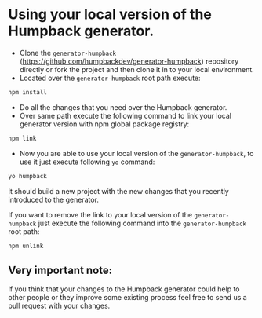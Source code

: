 # Using your local version of the Humpback generator.

- Clone the `generator-humpback` (https://github.com/humpbackdev/generator-humpback) repository directly or fork the project and then clone it in to your local environment.
- Located over the `generator-humpback` root path execute:
```bash
npm install
```
- Do all the changes that you need over the Humpback generator.
- Over same path execute the following command to link your local generator version with npm global package registry:
```bash
npm link
```
-  Now you are able to use your local version of the `generator-humpback`, to use it just execute following `yo` command:
```bash
yo humpback
```
It should build a new project with the new changes that you recently introduced to the generator.

If you want to remove the link to your local version of the `generator-humpback`  just execute the following command into the `generator-humpback` root path:
```bash
npm unlink
```

## Very important note:

If you think that your changes to the Humpback generator could help to other people or they improve some existing process feel free to send us a pull request with your changes.
